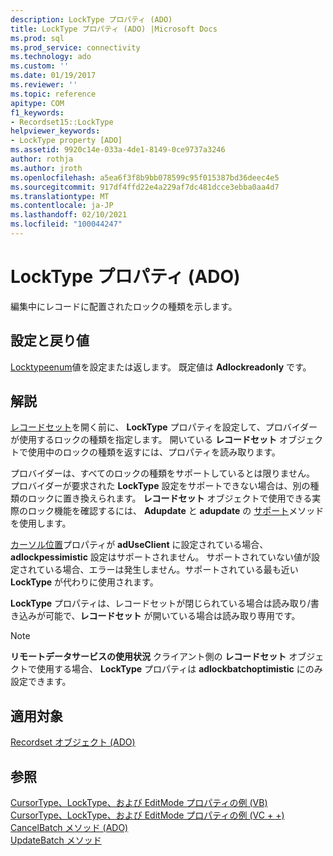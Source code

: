 ```yaml
---
description: LockType プロパティ (ADO)
title: LockType プロパティ (ADO) |Microsoft Docs
ms.prod: sql
ms.prod_service: connectivity
ms.technology: ado
ms.custom: ''
ms.date: 01/19/2017
ms.reviewer: ''
ms.topic: reference
apitype: COM
f1_keywords:
- Recordset15::LockType
helpviewer_keywords:
- LockType property [ADO]
ms.assetid: 9920c14e-033a-4de1-8149-0ce9737a3246
author: rothja
ms.author: jroth
ms.openlocfilehash: a5ea6f3f8b9bb078599c95f015387bd36deec4e5
ms.sourcegitcommit: 917df4ffd22e4a229af7dc481dcce3ebba0aa4d7
ms.translationtype: MT
ms.contentlocale: ja-JP
ms.lasthandoff: 02/10/2021
ms.locfileid: "100044247"
---
```

# <a name="locktype-property-ado"></a>LockType プロパティ (ADO)
編集中にレコードに配置されたロックの種類を示します。  
  
## <a name="settings-and-return-values"></a>設定と戻り値  
 [Locktypeenum](./locktypeenum.md)値を設定または返します。 既定値は **Adlockreadonly** です。  
  
## <a name="remarks"></a>解説  
 [レコードセット](./recordset-object-ado.md)を開く前に、 **LockType** プロパティを設定して、プロバイダーが使用するロックの種類を指定します。 開いている **レコードセット** オブジェクトで使用中のロックの種類を返すには、プロパティを読み取ります。  
  
 プロバイダーは、すべてのロックの種類をサポートしているとは限りません。 プロバイダーが要求された **LockType** 設定をサポートできない場合は、別の種類のロックに置き換えられます。 **レコードセット** オブジェクトで使用できる実際のロック機能を確認するには、 **Adupdate** と **adupdate** の [サポート](./supports-method.md)メソッドを使用します。  
  
 [カーソル位置](./cursorlocation-property-ado.md)プロパティが **adUseClient** に設定されている場合、 **adlockpessimistic** 設定はサポートされません。 サポートされていない値が設定されている場合、エラーは発生しません。サポートされている最も近い **LockType** が代わりに使用されます。  
  
 **LockType** プロパティは、レコードセットが閉じられている場合は読み取り/書き込みが可能で、**レコードセット** が開いている場合は読み取り専用です。  
  
> [!NOTE]
>  **リモートデータサービスの使用状況** クライアント側の **レコードセット** オブジェクトで使用する場合、 **LockType** プロパティは **adlockbatchoptimistic** にのみ設定できます。  
  
## <a name="applies-to"></a>適用対象  
 [Recordset オブジェクト (ADO)](./recordset-object-ado.md)  
  
## <a name="see-also"></a>参照  
 [CursorType、LockType、および EditMode プロパティの例 (VB)](./cursortype-locktype-and-editmode-properties-example-vb.md)   
 [CursorType、LockType、および EditMode プロパティの例 (VC + +)](./cursortype-locktype-and-editmode-properties-example-vc.md)   
 [CancelBatch メソッド (ADO)](./cancelbatch-method-ado.md)   
 [UpdateBatch メソッド](./updatebatch-method.md)